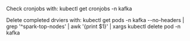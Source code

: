 Check cronjobs with:
 kubectl get cronjobs -n kafka   

Delete completed drviers with:
kubectl get pods -n kafka --no-headers | grep '^spark-top-nodes' | awk '{print $1}' | xargs kubectl delete pod -n kafka